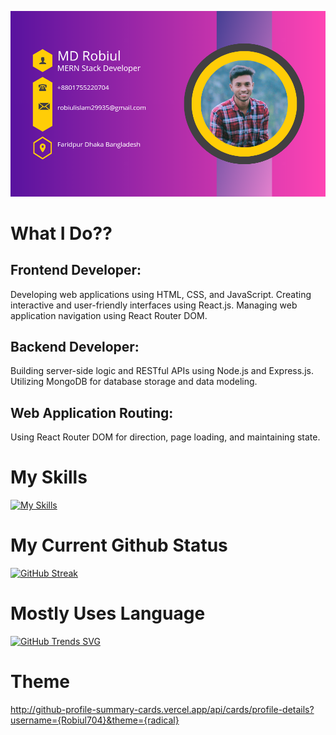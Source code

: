 

![Header](https://raw.githubusercontent.com/Robiul704/Robiul704/main/20231209_005523_0000.png)

# What I Do??

## Frontend Developer:

Developing web applications using HTML, CSS, and JavaScript.
Creating interactive and user-friendly interfaces using React.js.
Managing web application navigation using React Router DOM.

## Backend Developer:

Building server-side logic and RESTful APIs using Node.js and Express.js.
Utilizing MongoDB for database storage and data modeling.

## Web Application Routing:

Using React Router DOM for direction, page loading, and maintaining state.


# My Skills
[![My Skills](https://skillicons.dev/icons?i=mongodb,js,react,github,nodejs,nextjs,firebase,html,css,tailwind,vercel,vite,vscode,instagram,linkedin,netlify,regex,materialui,figma&theme=light)](https://skillicons.dev)

# My Current Github Status

[![GitHub Streak](https://github-readme-streak-stats.herokuapp.com?user=Robiul704&theme=dark&date_format=j%20M%5B%20Y%5D)](https://git.io/streak-stats)

# Mostly Uses Language


[![GitHub Trends SVG](https://api.githubtrends.io/user/svg/Robiul704/langs?time_range=one_year&theme=bright_lights)](https://githubtrends.io)


# Theme 

http://github-profile-summary-cards.vercel.app/api/cards/profile-details?username={Robiul704}&theme={radical}




